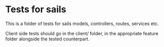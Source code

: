 # Tests for sails

This is a folder of tests for sails models, controllers, routes, services etc.

Client side tests should go in the client/ folder, in the appropriate feature
folder alongside the tested counterpart.
